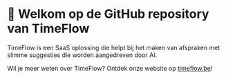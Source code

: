 # 👋 Welkom op de GitHub repository van TimeFlow

TimeFlow is een SaaS oplossing die helpt bij het maken van afspraken met slimme suggesties 
die worden aangedreven door AI.

Wil je meer weten over TimeFlow? Ontdek onze website op [timeflow.be](https://timeflow.be)!
